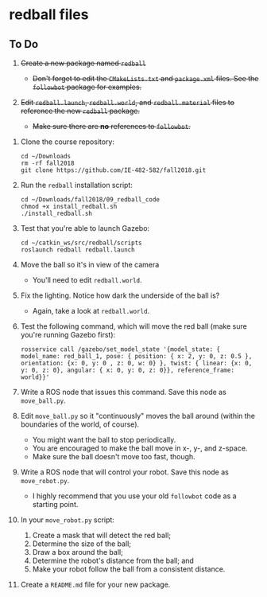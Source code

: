 # redball files

## To Do

<STRIKE>
	
1. Create a new package named `redball`
   - Don't forget to edit the `CMakeLists.txt` and `package.xml` files.  See the `followbot` package for examples.
   
2. Edit `redball.launch`, `redball.world`, and `redball.material` files to reference the new `redball` package.
   - Make sure there are **no** references to `followbot`.
</STRIKE>

1. Clone the course repository:
   ```
   cd ~/Downloads
   rm -rf fall2018
   git clone https://github.com/IE-482-582/fall2018.git
   ```
   
2. Run the `redball` installation script:
   ```
   cd ~/Downloads/fall2018/09_redball_code
   chmod +x install_redball.sh
   ./install_redball.sh
   ```

3. Test that you're able to launch Gazebo:

   ```
   cd ~/catkin_ws/src/redball/scripts
   roslaunch redball redball.launch
   ```
   
4. Move the ball so it's in view of the camera
   - You'll need to edit `redball.world`.
   
5. Fix the lighting.  Notice how dark the underside of the ball is?
   - Again, take a look at `redball.world`.

6. Test the following command, which will move the red ball (make sure you're running Gazebo first):

   ```
   rosservice call /gazebo/set_model_state '{model_state: { model_name: red_ball_1, pose: { position: { x: 2, y: 0, z: 0.5 }, orientation: {x: 0, y: 0 , z: 0, w: 0} }, twist: { linear: {x: 0, y: 0, z: 0}, angular: { x: 0, y: 0, z: 0}}, reference_frame: world}}'
   ```
   
7.  Write a ROS node that issues this command.  Save this node as `move_ball.py`.

8. Edit `move_ball.py` so it "continuously" moves the ball around (within the boundaries of the world, of course).
   - You might want the ball to stop periodically.
   - You are encouraged to make the ball move in x-, y-, and z-space.
   - Make sure the ball doesn't move too fast, though.
      
9. Write a ROS node that will control your robot.  Save this node as `move_robot.py`.
   - I highly recommend that you use your old `followbot` code as a starting point.
   
10. In your `move_robot.py` script: 
	1. Create a mask that will detect the red ball;
    2. Determine the size of the ball;
    3. Draw a box around the ball; 
    4. Determine the robot's distance from the ball; and
    5. Make your robot follow the ball from a consistent distance.

11. Create a `README.md` file for your new package.
